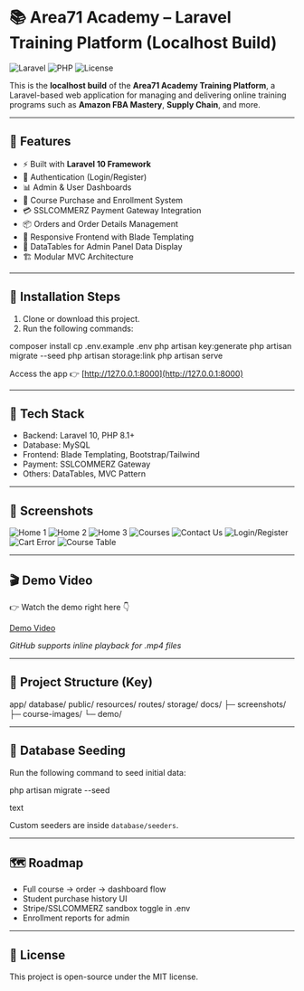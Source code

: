 # 📚 Area71 Academy – Laravel Training Platform (Localhost Build)

![Laravel](https://img.shields.io/badge/Laravel-10.x-red)
![PHP](https://img.shields.io/badge/PHP-%3E=8.1-blue)
![License](https://img.shields.io/badge/License-MIT-green)

This is the **localhost build** of the **Area71 Academy Training Platform**, a Laravel-based web application for managing and delivering online training programs such as **Amazon FBA Mastery**, **Supply Chain**, and more.

---

## 🔧 Features

- ⚡ Built with **Laravel 10 Framework**
- 🔑 Authentication (Login/Register)
- 📊 Admin & User Dashboards
- 🛒 Course Purchase and Enrollment System
- 💳 SSLCOMMERZ Payment Gateway Integration
- 📦 Orders and Order Details Management
- 🎨 Responsive Frontend with Blade Templating
- 📑 DataTables for Admin Panel Data Display
- 🏗️ Modular MVC Architecture

---

## 🚀 Installation Steps

1. Clone or download this project.
2. Run the following commands:

composer install
cp .env.example .env
php artisan key:generate
php artisan migrate --seed
php artisan storage:link
php artisan serve


Access the app 👉 [http://127.0.0.1:8000](http://127.0.0.1:8000)

---

## 🧰 Tech Stack

- Backend: Laravel 10, PHP 8.1+
- Database: MySQL
- Frontend: Blade Templating, Bootstrap/Tailwind
- Payment: SSLCOMMERZ Gateway
- Others: DataTables, MVC Pattern

---
## 📸 Screenshots

![Home 1](screenshots/home1.png)
![Home 2](screenshots/home2.png)
![Home 3](screenshots/home%203%20.png)
![Courses](screenshots/courses%20.png)
![Contact Us](screenshots/contact%20us.png)
![Login/Register](screenshots/login%20or%20register%20page%20.png)
![Cart Error](screenshots/addto%20cart%20error%20without%20login%20.png)
![Course Table](screenshots/Course%20database%20table%20.png)

---

## 🎬 Demo Video

👉 Watch the demo right here 👇

[Demo Video](screenshots/2025-08-23-00-10-58.mp4)

_GitHub supports inline playback for .mp4 files_

---

## 📂 Project Structure (Key)

app/
database/
public/
resources/
routes/
storage/
docs/
├─ screenshots/
├─ course-images/
└─ demo/


---

## 🧪 Database Seeding

Run the following command to seed initial data:

php artisan migrate --seed

text

Custom seeders are inside `database/seeders`.

---

## 🗺️ Roadmap

- Full course → order → dashboard flow
- Student purchase history UI
- Stripe/SSLCOMMERZ sandbox toggle in .env
- Enrollment reports for admin

---

## 📄 License

This project is open-source under the MIT license.
